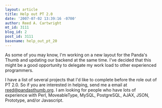 ```yaml
---
layout: article
title: Help out PT 2.0
date: '2007-07-02 13:39:16 -0700'
author: Reed A. Cartwright
mt_id: 3111
blog_id: 2
post_id: 3111
basename: help_out_pt_20
---
```

As some of you may know, I'm working on a new layout for the Panda's Thumb and updating our backend at the same time.  I've decided that this might be a good opportunity to delegate my work load to other experienced programmers.

I have a list of several projects that I'd like to complete before the role out of PT 2.0.  So if you are interested in helping, send me a email at <a href="mailto:QVQ00GEk4Ew:1F8771oM3ol17FI+">reed@pandasthumb.org</a>.  I am looking for people who have lots of experience with Perl, MoveableType, MySQL, PostgreSQL, AJAX, JSON, Prototype, and/or Javascript.
